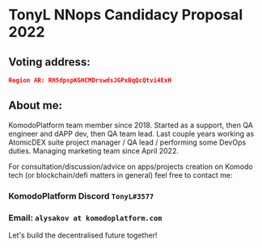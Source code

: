 # TonyL NNops Candidacy Proposal 2022

## Voting address:

```json
Region AR: RH5dpspKGHCMDrswdsJGPxBqQcQtvi4ExH
```

## About me:

KomodoPlatform team member since 2018.
Started as a support, then QA engineer and dAPP dev, then QA team lead.
Last couple years working as AtomicDEX suite project manager / QA lead / performing some DevOps duties. 
Managing marketing team since April 2022.

For consultation/discussion/advice on apps/projects creation on Komodo tech (or blockchain/defi matters in general) feel free to contact me:
### KomodoPlatform Discord `TonyL#3577`
### Email: `alysakov at komodoplatform.com`

Let's build the decentralised future together!
